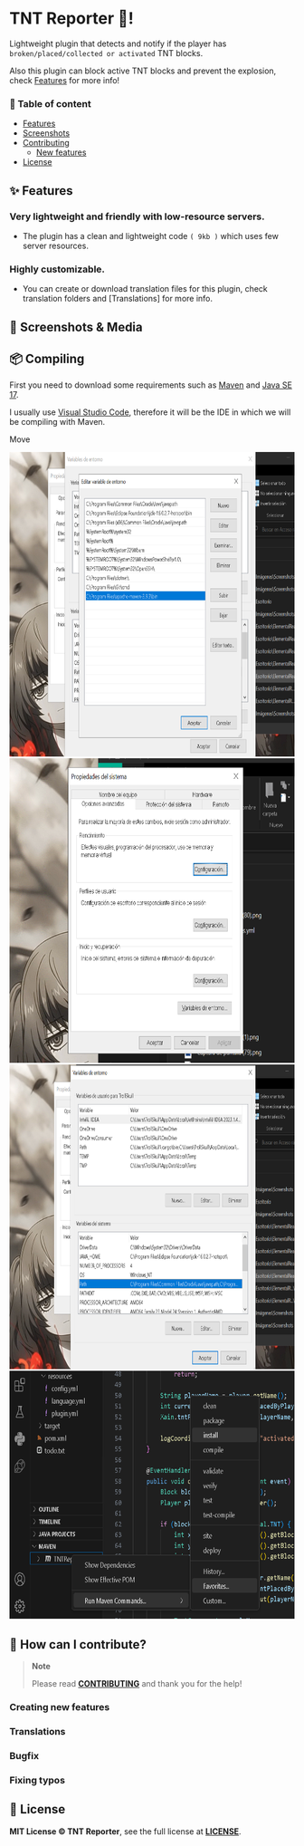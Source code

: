 # TNT Reporter 🧨!
Lightweight plugin that detects and notify if the player has `broken/placed/collected or activated` TNT blocks.

Also this plugin can block active TNT blocks and prevent the explosion, check [Features](#-features) for more info!

### 🧾 Table of content
- [Features](#-features)
- [Screenshots](#-screenshots--media)
- [Contributing](#-how-can-i-contribute)
    - [New features](#creating-new-features)
- [License](#-license)

## ✨ Features
### Very lightweight and friendly with low-resource servers.
- The plugin has a clean and lightweight code `( 9kb )` which uses few server resources.

### Highly customizable.
- You can create or download translation files for this plugin, check translation folders and [Translations] for more info.

## 📸 Screenshots & Media

## 📦 Compiling
First you need to download some requirements such as [Maven](https://maven.apache.org/) and [Java SE 17](https://www.oracle.com/java/technologies/javase/jdk17-archive-downloads.html).

I usually use [Visual Studio Code](https://code.visualstudio.com/), therefore it will be the IDE in which we will be compiling with Maven.

Move 

<img src="/.assets/add-path.png" width="700" height="538"/>

<img src="/.assets/environment-variable.png" width="700" height="538"/>

<img src="/.assets/path-var.png" width="700" height="538"/>

<img src="/.assets/compile-help.png" width="700" height="438"/>

## 🔧 How can I contribute?
> **Note**
>
> Please read **[CONTRIBUTING](https://github.com/TrollSkull/MBmanager/blob/main/CONTRIBUTING.md)** and thank you for the help!

### Creating new features

### Translations

### Bugfix

### Fixing typos

## 📝 License
**MIT License © TNT Reporter**, see the full license at **[LICENSE](https://github.com/TrollSkull/TNT-Reporter/blob/main/LICENSE)**.
